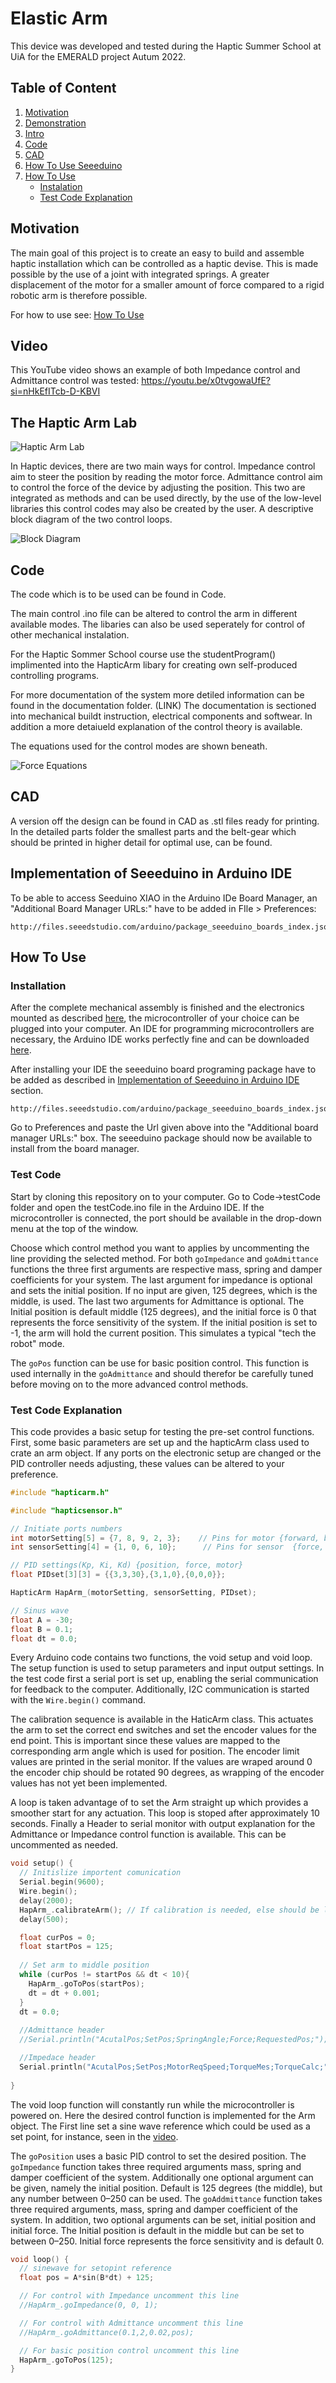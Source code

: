 # Elastic Arm

This device was developed and tested during the Haptic Summer School
at UiA for the EMERALD project Autum 2022.

## Table of Content

1. [Motivation](#motivation)
1. [Demonstration](#Video)
2. [Intro](#the-haptic-arm-lab)
3. [Code](#code)
4. [CAD](#cad)
5. [How To Use Seeeduino](#implementation-of-seeeduino-in-arduino-ide)
6. [How To Use](#how-to-use)
   - [Instalation](#installation)
   - [Test Code Explanation](#test-code-explanation)

## Motivation

The main goal of this project is to create an easy to build and 
assemble haptic installation which can be controlled as a haptic devise. 
This is made possible by the use of a joint with integrated springs. 
A greater displacement of the motor for a smaller amount of force 
compared to a rigid robotic arm is therefore possible. 

For how to use see: [How To Use](#how-to-use)

## Video
This YouTube video shows an example of both Impedance control and Admittance control was tested:
https://youtu.be/x0tvgowaUfE?si=nHkEfITcb-D-KBVI

## The Haptic Arm Lab

![Haptic Arm Lab](/images/DSC_2766.JPG)

In Haptic devices, there are two main ways for control. 
Impedance control aim to steer the position by reading the motor force. 
Admittance control aim to control the force of the device by adjusting the position. 
This two are integrated as methods and can be used directly, 
by the use of the low-level libraries this control codes may also be created by the user. 
A descriptive block diagram of the two control loops. 

![Block Diagram](/images/ControlStructureHapticArm.png)


## Code
The code which is to be used can be found in Code.

The main control .ino file can be altered to control the arm in different available modes. The libaries can also be used seperately for control of other mechanical instalation. 

For the Haptic Sommer School course use the studentProgram() implimented into the HapticArm libary for creating own self-produced controlling programs.

For more documentation of the system more detiled information can be found in the documentation folder. (LINK) The documentation is sectioned into mechanical buildt instruction, electrical components and softwear. In addition a more detaiueld explanation of the control theory is available.

The equations used for the control modes are shown beneath.

![Force Equations](/images/HapticForce.jpg)

## CAD
A version off the design can be found in CAD as .stl files ready for printing. In the detailed parts folder the smallest parts and the belt-gear 
which should be printed in higher detail for optimal use, can be found.

## Implementation of Seeeduino in Arduino IDE
To be able to access Seeduino XIAO in the Arduino IDe Board Manager, an "Additional Board Manager URLs:" have to be added in FIle > Preferences:
```
http://files.seeedstudio.com/arduino/package_seeeduino_boards_index.json
```

## How To Use

### Installation

After the complete mechanical assembly is finished and the electronics
mounted as described [here](https://instructions.online/?id=3988-mechanical%20assembly),
the microcontroller of your choice can be plugged into your computer. An IDE for
programming microcontrollers are necessary, the Arduino IDE works perfectly fine and
can be downloaded [here](https://www.arduino.cc/en/software). 

After installing your IDE the seeeduino board programing package have to be added
as described in [Implementation of Seeeduino in Arduino IDE](#implementation-of-seeeduino-in-arduino-ide)
section. 

```text
http://files.seeedstudio.com/arduino/package_seeeduino_boards_index.json
```

Go to Preferences and paste the Url given above into the "Additional board manager URLs:"
box. The seeeduino package should now be available to install from the board manager.

### Test Code

Start by cloning this repository on to your computer. Go to Code->testCode 
folder and open the testCode.ino file in the Arduino IDE. If the microcontroller
is connected, the port should be available in the drop-down menu at the top 
of the window. 

Choose which control method you want to applies by uncommenting the line providing
the selected method. For both ```goImpedance``` and ```goAdmittance``` functions
the three first arguments are respective mass, spring and damper coefficients
for your system. The last argument for impedance is optional and sets the initial
position. If no input are given, 125 degrees, which is the middle, is used. 
The last two arguments for Admittance is optional. The Initial position is 
default middle (125 degrees), and the initial force is 0 that represents the 
force sensitivity of the system. If the initial position is set to -1, the 
arm will hold the current position. This simulates a typical "tech the robot"
mode. 

The ```goPos``` function can be use for basic position control. This function
is used internally in the ```goAdmittance``` and should therefor be carefully 
tuned before moving on to the more advanced control methods. 

### Test Code Explanation

This code provides a basic setup for testing the pre-set control functions.
First, some basic parameters are set up and the hapticArm class used to 
crate an arm object. If any ports on the electronic setup are changed or the 
PID controller needs adjusting, these values can be altered to your preference.

```c++
#include "hapticarm.h"

#include "hapticsensor.h"

// Initiate ports numbers
int motorSetting[5] = {7, 8, 9, 2, 3};    // Pins for motor {forward, backward, PWM, hall_1, hall_2}
int sensorSetting[4] = {1, 0, 6, 10};      // Pins for sensor  {force, current, switch one, switch two}

// PID settings(Kp, Ki, Kd) {position, force, motor} 
float PIDset[3][3] = {{3,3,30},{3,1,0},{0,0,0}};

HapticArm HapArm_(motorSetting, sensorSetting, PIDset);

// Sinus wave
float A = -30;
float B = 0.1;
float dt = 0.0;
```

Every Arduino code contains two functions, the void setup and void loop. 
The setup function is used to setup parameters and input output settings. 
In the test code first a serial port is set up, enabling the serial communication
for feedback to the computer. Additionally, I2C communication is started with 
the ```Wire.begin()``` command. 

The calibration sequence is available in the HaticArm class. 
This actuates the arm to set the correct end switches and
set the encoder values for the end point. This is important since these values
are mapped to the corresponding arm angle which is used for position. 
The encoder limit values are printed in the serial monitor. If the values
are wraped around 0 the encoder chip should be rotated 90 degrees, as wrapping
of the encoder values has not yet been implemented. 

A loop is taken advantage of to set the Arm straight up which provides a 
smoother start for any actuation. This loop is stoped after approximately
10 seconds. Finally a Header to serial monitor with output explanation for the Admittance or
Impedance control function is available. This can be uncommented as needed. 

```c++
void setup() {
  // Initislize importent comunication
  Serial.begin(9600);
  Wire.begin();
  delay(2000);
  HapArm_.calibrateArm(); // If calibration is needed, else should be let out 
  delay(500);

  float curPos = 0;
  float startPos = 125;
  
  // Set arm to middle position
  while (curPos != startPos && dt < 10){
    HapArm_.goToPos(startPos);
    dt = dt + 0.001;
  }
  dt = 0.0;
  
  //Admittance header
  //Serial.println("AcutalPos;SetPos;SpringAngle;Force;RequestedPos;");

  //Impedace header
  Serial.println("AcutalPos;SetPos;MotorReqSpeed;TorqueMes;TorqueCalc;");
  
}
```

The void loop function will constantly run while the microcontroller is powered
on. Here the desired control function is implemented for the Arm object. 
The First line set a sine wave reference which could be used as a set point, for 
instance, seen in the [video](#video). 

The ```goPosition``` uses a basic PID 
control to set the desired position. The ```goImpedance``` function takes 
three required arguments mass, spring and damper coefficient of the system.
Additionally one optional argument can be given, namely the initial position. 
Default is 125 degrees (the middle), but any number between 0–250 can be used. 
The ```goAddmittance``` function takes three required arguments, mass, 
spring and damper coefficient of the system. In addition, two optional 
arguments can be set, initial position and initial force. The Initial position is
default in the middle but can be set to between 0–250. Initial force represents
the force sensitivity and is default 0.

```c++
void loop() {
  // sinewave for setopint reference
  float pos = A*sin(B*dt) + 125;

  // For control with Impedance uncomment this line
  //HapArm_.goImpedance(0, 0, 1);

  // For control with Admittance uncomment this line
  //HapArm_.goAdmittance(0.1,2,0.02,pos);

  // For basic position control uncomment this line
  HapArm_.goToPos(125);
}
```

 
